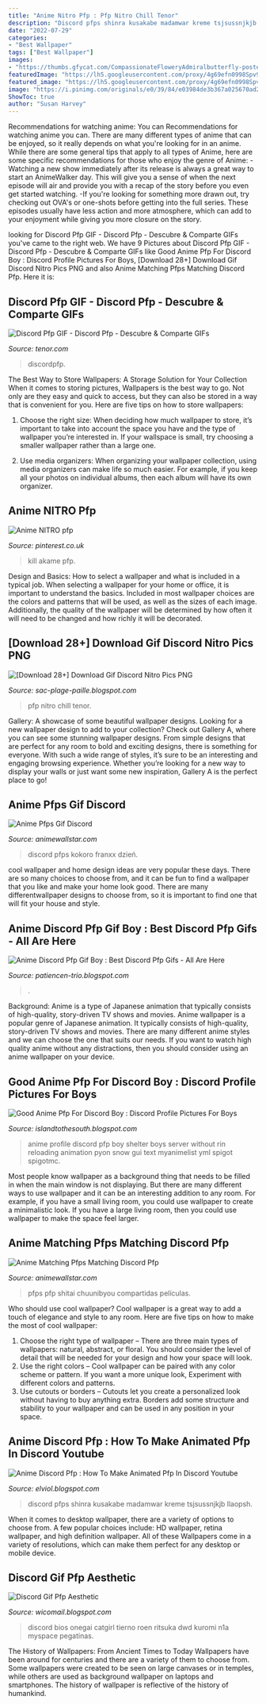 ```yaml
---
title: "Anime Nitro Pfp : Pfp Nitro Chill Tenor"
description: "Discord pfps shinra kusakabe madamwar kreme tsjsussnjkjb llaopsh"
date: "2022-07-29"
categories:
- "Best Wallpaper"
tags: ["Best Wallpaper"]
images:
- "https://thumbs.gfycat.com/CompassionateFloweryAdmiralbutterfly-poster.jpg"
featuredImage: "https://lh5.googleusercontent.com/proxy/4g69efn0998Spv9K8Ia0JF53FyKlDU5xBNCujEEUb-pKNnhNN6i8pxezW9fHfxz-EYDKkZdcg2glg29aQYGqZHDCTBUA0uXBX68bO-LgoXhqJRmiT8wQmKwFjtBmC1PScLgNm9Mq5n_p80z_EE-9h49h24Z_u4Aj668Jggq880E9DAwJ_ltTcai8PA7toQPA9sB-85Ez56A8UgivbOWAo6Ocmlld1_hiJJsqDpPEfm5-aeP8_AwRtObsi6gpW3WOJyhPjEcOJKgymFzbjxXvGyT6AY1ScuEdzOpU45CH4iRQFOkQSvxcx9NTPeLYMbA=w1200-h630-p-k-no-nu"
featured_image: "https://lh5.googleusercontent.com/proxy/4g69efn0998Spv9K8Ia0JF53FyKlDU5xBNCujEEUb-pKNnhNN6i8pxezW9fHfxz-EYDKkZdcg2glg29aQYGqZHDCTBUA0uXBX68bO-LgoXhqJRmiT8wQmKwFjtBmC1PScLgNm9Mq5n_p80z_EE-9h49h24Z_u4Aj668Jggq880E9DAwJ_ltTcai8PA7toQPA9sB-85Ez56A8UgivbOWAo6Ocmlld1_hiJJsqDpPEfm5-aeP8_AwRtObsi6gpW3WOJyhPjEcOJKgymFzbjxXvGyT6AY1ScuEdzOpU45CH4iRQFOkQSvxcx9NTPeLYMbA=w1200-h630-p-k-no-nu"
image: "https://i.pinimg.com/originals/e0/39/84/e03984de3b367a025670ad2903fdb30d.jpg"
ShowToc: true
author: "Susan Harvey"
---
```



Recommendations for watching anime: You can
Recommendations for watching anime you can. There are many different types of anime that can be enjoyed, so it really depends on what you're looking for in an anime. While there are some general tips that apply to all types of Anime, here are some specific recommendations for those who enjoy the genre of Anime: 
-Watching a new show immediately after its release is always a great way to start an AnimeWalker day. This will give you a sense of when the next episode will air and provide you with a recap of the story before you even get started watching. 
-If you're looking for something more drawn out, try checking out OVA's or one-shots before getting into the full series. These episodes usually have less action and more atmosphere, which can add to your enjoyment while giving you more closure on the story.

	

		
looking for Discord Pfp GIF - Discord Pfp - Descubre &amp; Comparte GIFs you've came to the right web. We have 9 Pictures about Discord Pfp GIF - Discord Pfp - Descubre &amp; Comparte GIFs like Good Anime Pfp For Discord Boy : Discord Profile Pictures For Boys, [Download 28+] Download Gif Discord Nitro Pics PNG and also Anime Matching Pfps Matching Discord Pfp. Here it is:
		
    
## Discord Pfp GIF - Discord Pfp - Descubre &amp; Comparte GIFs

<img loading=lazy src="https://c.tenor.com/NAa-i1v3oqgAAAAM/discord-pfp.gif" onerror="this.onerror=null;this.src='https://tse1.mm.bing.net/th?id=OIP.5dCkO-_huJF3mWEAGMtdlQAAAA&amp;pid=15.1';" alt="Discord Pfp GIF - Discord Pfp - Descubre &amp; Comparte GIFs">

_Source: tenor.com_

>discordpfp. 

	

The Best Way to Store Wallpapers: A Storage Solution for Your Collection
When it comes to storing pictures, Wallpapers is the best way to go. Not only are they easy and quick to access, but they can also be stored in a way that is convenient for you. Here are five tips on how to store wallpapers:
1) Choose the right size: When deciding how much wallpaper to store, it’s important to take into account the space you have and the type of wallpaper you’re interested in. If your wallspace is small, try choosing a smaller wallpaper rather than a large one.

2) Use media organizers: When organizing your wallpaper collection, using media organizers can make life so much easier. For example, if you keep all your photos on individual albums, then each album will have its own organizer.

    
## Anime NITRO Pfp

<img loading=lazy src="https://i.pinimg.com/474x/3e/4e/de/3e4ede0b187bd7f74f5e70b8b3e1f82c.jpg" onerror="this.onerror=null;this.src='https://tse1.mm.bing.net/th?id=OIP.JEhlhtqdKta0G4tfjwDUuAAAAA&amp;pid=15.1';" alt="Anime NITRO pfp">

_Source: pinterest.co.uk_

>kill akame pfp. 

	

Design and Basics: How to select a wallpaper and what is included in a typical job.
When selecting a wallpaper for your home or office, it is important to understand the basics. Included in most wallpaper choices are the colors and patterns that will be used, as well as the sizes of each image. Additionally, the quality of the wallpaper will be determined by how often it will need to be changed and how richly it will be decorated.

    
## [Download 28+] Download Gif Discord Nitro Pics PNG

<img loading=lazy src="https://lh5.googleusercontent.com/proxy/4g69efn0998Spv9K8Ia0JF53FyKlDU5xBNCujEEUb-pKNnhNN6i8pxezW9fHfxz-EYDKkZdcg2glg29aQYGqZHDCTBUA0uXBX68bO-LgoXhqJRmiT8wQmKwFjtBmC1PScLgNm9Mq5n_p80z_EE-9h49h24Z_u4Aj668Jggq880E9DAwJ_ltTcai8PA7toQPA9sB-85Ez56A8UgivbOWAo6Ocmlld1_hiJJsqDpPEfm5-aeP8_AwRtObsi6gpW3WOJyhPjEcOJKgymFzbjxXvGyT6AY1ScuEdzOpU45CH4iRQFOkQSvxcx9NTPeLYMbA=w1200-h630-p-k-no-nu" onerror="this.onerror=null;this.src='https://tse3.mm.bing.net/th?id=OIP.g2fBTnPwr6jh6LrUotGRNwAAAA&amp;pid=15.1';" alt="[Download 28+] Download Gif Discord Nitro Pics PNG">

_Source: sac-plage-paille.blogspot.com_

>pfp nitro chill tenor. 

	

Gallery: A showcase of some beautiful wallpaper designs.
Looking for a new wallpaper design to add to your collection? Check out Gallery A, where you can see some stunning wallpaper designs. From simple designs that are perfect for any room to bold and exciting designs, there is something for everyone. With such a wide range of styles, it’s sure to be an interesting and engaging browsing experience. Whether you’re looking for a new way to display your walls or just want some new inspiration, Gallery A is the perfect place to go!





	
	
    
## Anime Pfps Gif Discord

<img loading=lazy src="https://i.pinimg.com/originals/93/9f/9b/939f9bd29082e2bfaafc357db231a736.gif" onerror="this.onerror=null;this.src='https://tse3.mm.bing.net/th?id=OIP.k5-b0pCC4r-q_DV9sjGnNgHaEJ&amp;pid=15.1';" alt="Anime Pfps Gif Discord">

_Source: animewallstar.com_

>discord pfps kokoro franxx dzień. 

	

cool wallpaper and home design ideas are very popular these days. There are so many choices to choose from, and it can be fun to find a wallpaper that you like and make your home look good. There are many differentwallpaper designs to choose from, so it is important to find one that will fit your house and style.

    
## Anime Discord Pfp Gif Boy : Best Discord Pfp Gifs - All Are Here

<img loading=lazy src="https://lh5.googleusercontent.com/proxy/KAH_qHMSaU2Dhgf7iswFdtbw8qtFwcyRSFBSyHsbZqHmJuygcHKbbooCDDonHiyXfIaiApi2ekqFqcGiMxFKuRyvbSKHobJ1Zm0Nfdw64OjuH8hcIEurMjSabqXoqAnO=w1200-h630-p-k-no-nu" onerror="this.onerror=null;this.src='https://tse4.mm.bing.net/th?id=OIP.HK_FqR5VnP1E2ZRpXJZsYwHaEK&amp;pid=15.1';" alt="Anime Discord Pfp Gif Boy : Best Discord Pfp Gifs - All Are Here">

_Source: patiencen-trio.blogspot.com_

>. 

	

Background: Anime is a type of Japanese animation that typically consists of high-quality, story-driven TV shows and movies.
Anime wallpaper is a popular genre of Japanese animation. It typically consists of high-quality, story-driven TV shows and movies. There are many different anime styles and we can choose the one that suits our needs. If you want to watch high quality anime without any distractions, then you should consider using an anime wallpaper on your device.

    
## Good Anime Pfp For Discord Boy : Discord Profile Pictures For Boys

<img loading=lazy src="https://68.media.tumblr.com/bfb698c350652618ff8f085124515605/tumblr_of9itgc4xJ1r2pvg2o1_500.gif" onerror="this.onerror=null;this.src='https://tse4.mm.bing.net/th?id=OIP.LhoVrJbL4ENGjEv6153ltAHaEM&amp;pid=15.1';" alt="Good Anime Pfp For Discord Boy : Discord Profile Pictures For Boys">

_Source: islandtothesouth.blogspot.com_

>anime profile discord pfp boy shelter boys server without rin reloading animation pyon snow gui text myanimelist yml spigot spigotmc. 

	

Most people know wallpaper as a background thing that needs to be filled in when the main window is not displaying. But there are many different ways to use wallpaper and it can be an interesting addition to any room. For example, if you have a small living room, you could use wallpaper to create a minimalistic look. If you have a large living room, then you could use wallpaper to make the space feel larger.

    
## Anime Matching Pfps Matching Discord Pfp

<img loading=lazy src="https://i.pinimg.com/originals/e0/39/84/e03984de3b367a025670ad2903fdb30d.jpg" onerror="this.onerror=null;this.src='https://tse4.mm.bing.net/th?id=OIP.qNsuSpYd1Mj2rh1FnobdvwHaHa&amp;pid=15.1';" alt="Anime Matching Pfps Matching Discord Pfp">

_Source: animewallstar.com_

>pfps pfp shitai chuunibyou compartidas películas. 

	

Who should use cool wallpaper?
Cool wallpaper is a great way to add a touch of elegance and style to any room. Here are five tips on how to make the most of cool wallpaper: 
1) Choose the right type of wallpaper – There are three main types of wallpapers: natural, abstract, or floral. You should consider the level of detail that will be needed for your design and how your space will look. 
2) Use the right colors – Cool wallpaper can be paired with any color scheme or pattern. If you want a more unique look, Experiment with different colors and patterns. 
3) Use cutouts or borders – Cutouts let you create a personalized look without having to buy anything extra. Borders add some structure and stability to your wallpaper and can be used in any position in your space.

    
## Anime Discord Pfp : How To Make Animated Pfp In Discord Youtube

<img loading=lazy src="https://thumbs.gfycat.com/CompassionateFloweryAdmiralbutterfly-poster.jpg" onerror="this.onerror=null;this.src='https://tse3.mm.bing.net/th?id=OIP.T42uQyBb-TQVj2Q9OUVNwAHaHa&amp;pid=15.1';" alt="Anime Discord Pfp : How To Make Animated Pfp In Discord Youtube">

_Source: elviol.blogspot.com_

>discord pfps shinra kusakabe madamwar kreme tsjsussnjkjb llaopsh. 

	

When it comes to desktop wallpaper, there are a variety of options to choose from. A few popular choices include: HD wallpaper, retina wallpaper, and high definition wallpaper. All of these Wallpapers come in a variety of resolutions, which can make them perfect for any desktop or mobile device. 

    
## Discord Gif Pfp Aesthetic

<img loading=lazy src="https://lh5.googleusercontent.com/proxy/rXklYLBotMj_oHySI7df4EQlhOy3AeePcB6ND7b3CguhHVO4SiOD4o6Zy-4IZS6dsVYrFU1JKUhYhJAtqkDD1kzWkT8S-UVnQGa79W7P1pcIxwP2QL_IabgYUidLc168=w1600" onerror="this.onerror=null;this.src='https://tse4.mm.bing.net/th?id=OIP.a8Q9VkNyLz4zf0Mf1AZseQHaFf&amp;pid=15.1';" alt="Discord Gif Pfp Aesthetic">

_Source: wicomail.blogspot.com_

>discord bios onegai catgirl tierno roen ritsuka dwd kuromi n1a myspace pegatinas. 

	

The History of Wallpapers: From Ancient Times to Today
Wallpapers have been around for centuries and there are a variety of them to choose from. Some wallpapers were created to be seen on large canvases or in temples, while others are used as background wallpaper on laptops and smartphones. The history of wallpaper is reflective of the history of humankind.

